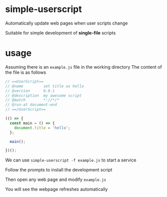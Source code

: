 # simple-userscript

Automatically update web pages when user scripts change

Suitable for simple development of **single-file** scripts

# usage

Assuming there is an `example.js` file in the working directory
The content of the file is as follows

```js
// ==UserScript==
// @name         set title as hello
// @version      0.0.1
// @description  my awesome script
// @match        *://*/*
// @run-at document-end
// ==/UserScript==

(() => {
  const main = () => {
    document.title = 'hello';
  };

  main();

})();
```
We can use `simple-userscript -f example.js` to start a service

Follow the prompts to install the development script

Then open any web page and modify `example.js`

You will see the webpage refreshes automatically


